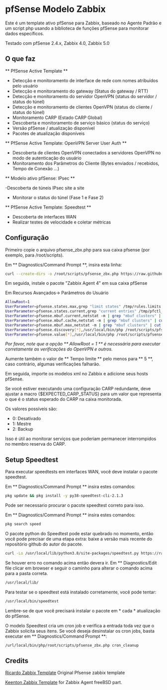 # pfSense Modelo Zabbix

Este é um template ativo pfSense para Zabbix, baseado no Agente Padrão e um script php usando a biblioteca de funções pfSense para monitorar dados específicos.

Testado com pfSense 2.4.x, Zabbix 4.0, Zabbix 5.0

## O que faz

** PfSense Active Template **
 
 - Detecção e monitoramento de interface de rede com nomes atribuídos pelo usuário
 - Detecção e monitoramento do gateway (Status do gateway / RTT)
 - Detecção e monitoramento do servidor OpenVPN (status do servidor / status do túnel)
 - Detecção e monitoramento de clientes OpenVPN (status do cliente / status do túnel)
 - Monitoramento CARP (Estado CARP Global)
 - Descoberta e monitoramento de serviço básico (status do serviço)
 - Versão pfSense / atualização disponível
 - Pacotes de atualização disponíveis
 
** PfSense Active Template: OpenVPN Server User Auth **

 - Descoberta de clientes OpenVPN conectados a servidores OpenVPN no modo de autenticação do usuário
 - Monitoramento dos Parâmetros do Cliente (Bytes enviados / recebidos, Tempo de Conexão ...)

** Modelo ativo pfSense: IPsec **

 -Descoberta de túneis IPsec site a site
 - Monitorar o status do túnel (Fase 1 e Fase 2)
 
** PfSense Active Template: Speedtest **

 - Descoberta de interfaces WAN
 - Realizar testes de velocidade e coletar métricas


## Configuração

Primeiro copie o arquivo pfsense_zbx.php para sua caixa pfsense (por exemplo, para /root/scripts).

Em ** Diagnostics/Command Prompt **, insira esta linha:

```bash
curl --create-dirs -o /root/scripts/pfsense_zbx.php https://raw.githubusercontent.com/ronaldodavi/pfsense-zabbix-template/master/pfsense_zbx.php
```

Em seguida, instale o pacote "Zabbix Agent 4" em sua caixa pfSense


Em Recursos Avançados-> Parâmetros do Usuário

```bash
AllowRoot=1
UserParameter=pfsense.states.max,grep "limit states" /tmp/rules.limits | cut -f4 -d ' '
UserParameter=pfsense.states.current,grep "current entries" /tmp/pfctl_si_out | tr -s ' ' | cut -f4 -d ' '
UserParameter=pfsense.mbuf.current,netstat -m | grep "mbuf clusters" | cut -f1 -d ' ' | cut -d '/' -f1
UserParameter=pfsense.mbuf.cache,netstat -m | grep "mbuf clusters" | cut -f1 -d ' ' | cut -d '/' -f2
UserParameter=pfsense.mbuf.max,netstat -m | grep "mbuf clusters" | cut -f1 -d ' ' | cut -d '/' -f4
UserParameter=pfsense.discovery[*],/usr/local/bin/php /root/scripts/pfsense_zbx.php discovery $1
UserParameter=pfsense.value[*],/usr/local/bin/php /root/scripts/pfsense_zbx.php $1 $2 $3
```

_Por favor, note que a opção ** AllowRoot = 1 ** é necessária para executar corretamente as verificações do OpenVPN e outros._

Aumente também o valor de ** Tempo limite ** pelo menos para ** 5 **, caso contrário, algumas verificações falharão.

Em seguida, importe os modelos xml no Zabbix e adicione seus hosts pfSense.

Se você estiver executando uma configuração CARP redundante, deve ajustar a macro {$EXPECTED_CARP_STATUS} para um valor que representa o que é o status esperado do CARP na caixa monitorada.

Os valores possíveis são:

 - 0: Desativado
 - 1: Mestre
 - 2: Backup

Isso é útil ao monitorar serviços que poderiam permanecer interrompidos no membro reserva do CARP.

## Setup Speedtest
Para executar speedtests em interfaces WAN, você deve instalar o pacote speedtest.

Em ** Diagnostics/Command Prompt ** insira estes comandos:

```bash
pkg update && pkg install -y py38-speedtest-cli-2.1.3
```

Pode ser necessario procurar o pacote speedtest correto para isso.

Em ** Diagnostics/Command Prompt ** insira estes comandos:

```bash
pkg search speed
```

O pacote python do Speedtest pode estar quebrado no momento, então você pode precisar de uma etapa extra: baixe a versão mais recente do repositório github do autor do pacote.

```bash
curl -Lo /usr/local/lib/python3.8/site-packages/speedtest.py https://raw.githubusercontent.com/sivel/speedtest-cli/master/speedtest.py
```

Se houver erro no comando acima então devera ir.
Em ** Diagnostics/Edit file clicar em browser e seguir o caminho para alterar o comando acima para a pasta correta.

```bash
/usr/local/lib/
```

Para testar se o speedtest está instalado corretamente, você pode tentar:

```bash
/usr/local/bin/speedtest
```

Lembre-se de que você precisará instalar o pacote em * cada * atualização do pfSense.

O modelo Speedtest cria um cron job e verifica a entrada toda vez que o Zabbix solicita seus itens. Se você deseja desinstalar os cron jobs, basta executar em ** Diagnostics/Command Prompt **:

```bash
/url/local/bin/php/root/scripts/pfsense_zbx.php cron_cleanup
```

## Credits

[Ricardo Zabbix Template](https://github.com/rbicelli/pfsense-zabbix-template) Original Pfsense zabbix template

[Keenton Zabbix Template](https://github.com/keentonsas/zabbix-template-pfsense) for Zabbix Agent freeBSD part.

